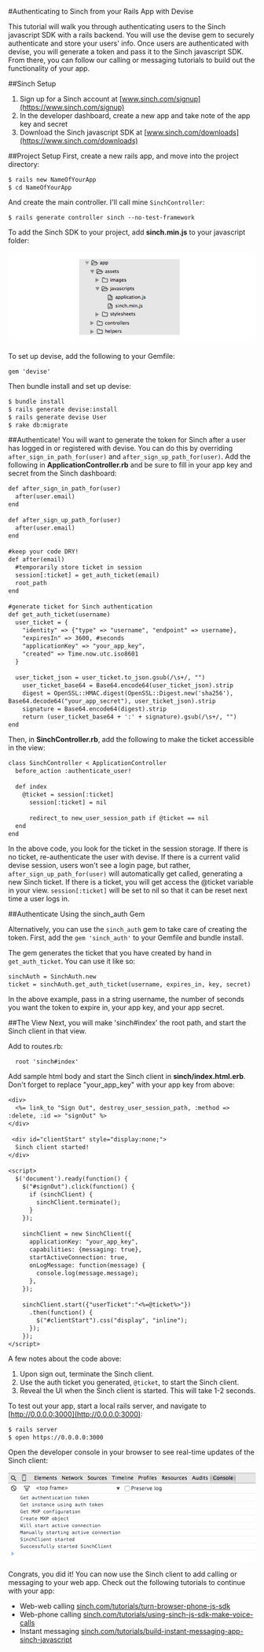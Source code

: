 #Authenticating to Sinch from your Rails App with Devise

This tutorial will walk you through authenticating users to the Sinch javascript SDK with a rails backend. You will use the devise gem to securely authenticate and store your users' info. Once users are authenticated with devise, you will generate a token and pass it to the Sinch javascript SDK. From there, you can follow our calling or messaging tutorials to build out the functionality of your app.

##Sinch Setup
1. Sign up for a Sinch account at [www.sinch.com/signup](https://www.sinch.com/signup)
2. In the developer dashboard, create a new app and take note of the app key and secret
3. Download the Sinch javascript SDK at [www.sinch.com/downloads](https://www.sinch.com/downloads)

##Project Setup
First, create a new rails app, and move into the project directory:

    $ rails new NameOfYourApp
    $ cd NameOfYourApp
    
And create the main controller. I'll call mine `SinchController`:

    $ rails generate controller sinch --no-test-framework
    
To add the Sinch SDK to your project, add **sinch.min.js** to your javascript folder:

![image](images/sinch-min.png)
    
To set up devise, add the following to your Gemfile:

    gem 'devise'
    
Then bundle install and set up devise:

    $ bundle install
    $ rails generate devise:install
    $ rails generate devise User
    $ rake db:migrate
    
##Authenticate!
You will want to generate the token for Sinch after a user has logged in or registered with devise. You can do this by overriding `after_sign_in_path_for(user)` and `after_sign_up_path_for(user)`. Add the following in **ApplicationController.rb** and be sure to fill in your app key and secret from the Sinch dashboard:

    def after_sign_in_path_for(user)
      after(user.email)
    end

    def after_sign_up_path_for(user)
      after(user.email)
    end

    #keep your code DRY!
    def after(email)
      #temporarily store ticket in session
      session[:ticket] = get_auth_ticket(email)
      root_path
    end

    #generate ticket for Sinch authentication
    def get_auth_ticket(username)
      user_ticket = {
        "identity" => {"type" => "username", "endpoint" => username},
        "expiresIn" => 3600, #seconds
        "applicationKey" => "your_app_key",
        "created" => Time.now.utc.iso8601
      }

      user_ticket_json = user_ticket.to_json.gsub(/\s+/, "")
		user_ticket_base64 = Base64.encode64(user_ticket_json).strip
		digest = OpenSSL::HMAC.digest(OpenSSL::Digest.new('sha256'), Base64.decode64("your_app_secret"), user_ticket_json).strip
		signature = Base64.encode64(digest).strip
		return (user_ticket_base64 + ':' + signature).gsub(/\s+/, "")
    end
    
Then, in **SinchController.rb**, add the following to make the ticket accessible in the view:

    class SinchController < ApplicationController
      before_action :authenticate_user!

      def index
        @ticket = session[:ticket]
		  session[:ticket] = nil

		  redirect_to new_user_session_path if @ticket == nil
      end
    end
    
In the above code, you look for the ticket in the session storage. If there is no ticket, re-authenticate the user with devise. If there is a current valid devise session, users won't see a login page, but rather, `after_sign_up_path_for(user)` will automatically get called, generating a new Sinch ticket. If there is a ticket, you will get access the @ticket variable in your view. `session[:ticket]` will be set to nil so that it can be reset next time a user logs in.

##Authenticate Using the sinch_auth Gem

Alternatively, you can use the `sinch_auth` gem to take care of creating the token. First, add the `gem 'sinch_auth'` to your Gemfile and bundle install.

The gem generates the ticket that you have created by hand in `get_auth_ticket`. You can use it like so:

    sinchAuth = SinchAuth.new
    ticket = sinchAuth.get_auth_ticket(username, expires_in, key, secret)
    
In the above example, pass in a string username, the number of seconds you want the token to expire in, your app key, and your app secret.

##The View
Next, you will make 'sinch#index' the root path, and start the Sinch client in that view.

Add to routes.rb:

      root 'sinch#index'
      
Add sample html body and start the Sinch client in **sinch/index.html.erb**. Don't forget to replace "your_app_key" with your app key from above:

    <div>
      <%= link_to "Sign Out", destroy_user_session_path, :method => :delete, :id => "signOut" %>
    </div>
		
	 <div id="clientStart" style="display:none;">
      Sinch client started!
    </div>
    
    <script>
      $('document').ready(function() {
        $("#signOut").click(function() {
          if (sinchClient) {
            sinchClient.terminate();
          }
        });

        sinchClient = new SinchClient({
          applicationKey: "your_app_key",
          capabilities: {messaging: true},
          startActiveConnection: true,
          onLogMessage: function(message) {
            console.log(message.message);
          },
        });

        sinchClient.start({"userTicket":"<%=@ticket%>"})
          .then(function() {
            $("#clientStart").css("display", "inline");
          });
        });
    </script>
    
A few notes about the code above:
1. Upon sign out, terminate the Sinch client.
2. Use the auth ticket you generated, `@ticket`, to start the Sinch client.
3. Reveal the UI when the Sinch client is started. This will take 1-2 seconds.

To test out your app, start a local rails server, and navigate to [http://0.0.0.0:3000](http://0.0.0.0:3000):

    $ rails server
    $ open https://0.0.0.0:3000
    
Open the developer console in your browser to see real-time updates of the Sinch client:

![image](images/dev-console.png)

Congrats, you did it! You can now use the Sinch client to add calling or messaging to your web app. Check out the following tutorials to continue with your app:

- Web-web calling [sinch.com/tutorials/turn-browser-phone-js-sdk](https://www.sinch.com/tutorials/turn-browser-phone-js-sdk/)    
- Web-phone calling [sinch.com/tutorials/using-sinch-js-sdk-make-voice-calls](https://www.sinch.com/tutorials/using-sinch-js-sdk-make-voice-calls/)    
- Instant messaging [sinch.com/tutorials/build-instant-messaging-app-sinch-javascript](https://www.sinch.com/tutorials/build-instant-messaging-app-sinch-javascript/)


 
   

    
 